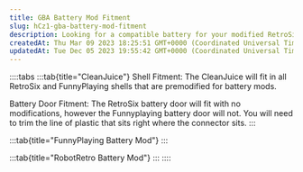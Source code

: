 ```yaml
---
title: GBA Battery Mod Fitment
slug: hCz1-gba-battery-mod-fitment
description: Looking for a compatible battery for your modified RetroSix or FunnyPlaying shell? Look no further! The CleanJuice battery is the perfect fit for these shells, with the RetroSix battery door requiring no modifications. However, for the FunnyPlaying shell,
createdAt: Thu Mar 09 2023 18:25:51 GMT+0000 (Coordinated Universal Time)
updatedAt: Tue Dec 05 2023 19:55:42 GMT+0000 (Coordinated Universal Time)
---
```


::::tabs
:::tab{title="CleanJuice"}
Shell Fitment: The CleanJuice will fit in all RetroSix and FunnyPlaying shells that are premodified for battery mods.&#x20;

Battery Door Fitment: The RetroSix battery door will fit with no modifications, however the Funnyplaying battery door will not. You will need to trim the line of plastic that sits right where the connector sits.&#x20;
:::

:::tab{title="FunnyPlaying Battery Mod"}
:::

:::tab{title="RobotRetro Battery Mod"}
:::
::::

